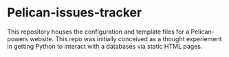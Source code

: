# Pelican-issues-tracker

This repository houses the configuration and template files for a Pelican-powers website.  This repo was initially conceived as a thought experiement in getting Python to interact with a databases via static HTML pages.
